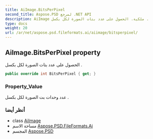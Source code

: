 ```yaml
---
title: AiImage.BitsPerPixel
second_title: Aspose.PSD لمرجع .NET API
description: AiImage ملكية. الحصول على عدد بتات الصورة لكل بكسل .
type: docs
weight: 20
url: /ar/net/aspose.psd.fileformats.ai/aiimage/bitsperpixel/
---
```

## AiImage.BitsPerPixel property

الحصول على عدد بتات الصورة لكل بكسل .

```csharp
public override int BitsPerPixel { get; }
```

### Property_Value

عدد وحدات بت الصورة لكل بكسل .

### أنظر أيضا

* class [AiImage](../)
* مساحة الاسم [Aspose.PSD.FileFormats.Ai](../../aiimage/)
* المجسم [Aspose.PSD](../../../)


